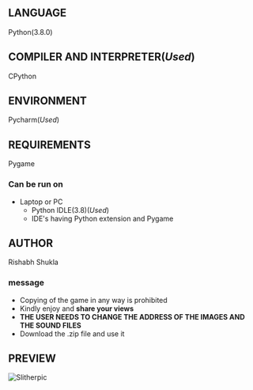 
## LANGUAGE
Python(3.8.0)

## COMPILER AND INTERPRETER(*Used*)
CPython

## ENVIRONMENT
Pycharm(*Used*)

## REQUIREMENTS
Pygame

### Can be run on
* Laptop or PC
    * Python IDLE(3.8)(*Used*)
    * IDE's having Python extension and Pygame

## AUTHOR
Rishabh Shukla

### message
* Copying of the game in any way is prohibited
* Kindly enjoy and **share your views**
* **THE USER NEEDS TO CHANGE THE ADDRESS OF THE IMAGES AND THE SOUND FILES**
* Download the .zip file and use it
## PREVIEW
![Slitherpic](https://user-images.githubusercontent.com/42274135/71083315-befa5f80-21b8-11ea-9036-79fd9a34a255.PNG)

